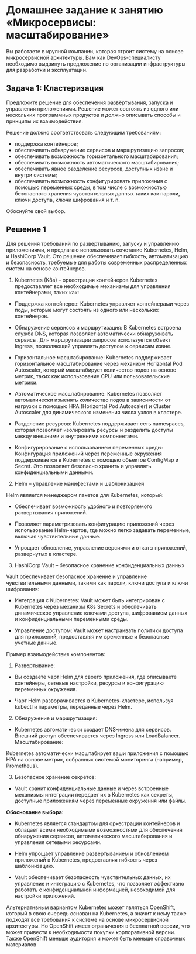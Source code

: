 # Домашнее задание к занятию «Микросервисы: масштабирование»

Вы работаете в крупной компании, которая строит систему на основе микросервисной архитектуры.
Вам как DevOps-специалисту необходимо выдвинуть предложение по организации инфраструктуры для разработки и эксплуатации.

## Задача 1: Кластеризация

Предложите решение для обеспечения развёртывания, запуска и управления приложениями.
Решение может состоять из одного или нескольких программных продуктов и должно описывать способы и принципы их взаимодействия.

Решение должно соответствовать следующим требованиям:
- поддержка контейнеров;
- обеспечивать обнаружение сервисов и маршрутизацию запросов;
- обеспечивать возможность горизонтального масштабирования;
- обеспечивать возможность автоматического масштабирования;
- обеспечивать явное разделение ресурсов, доступных извне и внутри системы;
- обеспечивать возможность конфигурировать приложения с помощью переменных среды, в том числе с возможностью безопасного хранения чувствительных данных таких как пароли, ключи доступа, ключи шифрования и т. п.

Обоснуйте свой выбор.

## Решение 1

Для решения требований по развертыванию, запуску и управлению приложениями, я предлагаю использовать сочетание Kubernetes, Helm, и HashiCorp Vault. Это решение обеспечивает гибкость, автоматизацию и безопасность, требуемые для работы современных распределенных систем на основе контейнеров.

1. Kubernetes (K8s) – оркестрация контейнеров
Kubernetes предоставляет все необходимые механизмы для управления контейнерами, таких как:

- Поддержка контейнеров: Kubernetes управляет контейнерами через поды, которые могут состоять из одного или нескольких контейнеров.

- Обнаружение сервисов и маршрутизация: В Kubernetes встроена служба DNS, которая позволяет автоматически обнаруживать сервисы. Для маршрутизации запросов используется объект Ingress, позволяющий управлять доступом к сервисам извне.

- Горизонтальное масштабирование: Kubernetes поддерживает горизонтальное масштабирование через механизм Horizontal Pod Autoscaler, который масштабирует количество подов на основе метрик, таких как использование CPU или пользовательские метрики.

- Автоматическое масштабирование: Kubernetes позволяет автоматически изменять количество подов в зависимости от нагрузки с помощью HPA (Horizontal Pod Autoscaler) и Cluster Autoscaler для динамического изменения числа узлов в кластере.

- Разделение ресурсов: Kubernetes поддерживает сеть namespaces, которая позволяет изолировать ресурсы и разделить доступы между внешними и внутренними компонентами.

- Конфигурирование с использованием переменных среды: Конфигурация приложений через переменные окружения поддерживается в Kubernetes с помощью объектов ConfigMap и Secret. Это позволяет безопасно хранить и управлять конфиденциальными данными.

2. Helm – управление манифестами и шаблонизацией

Helm является менеджером пакетов для Kubernetes, который:

- Обеспечивает возможность удобного и повторяемого развертывания приложений.

- Позволяет параметризовать конфигурацию приложений через использование Helm-чартов, где можно легко задавать переменные, включая чувствительные данные.

- Упрощает обновление, управление версиями и откаты приложений, развернутых в кластере.

3. HashiCorp Vault – безопасное хранение конфиденциальных данных

Vault обеспечивает безопасное хранение и управление чувствительными данными, такими как пароли, ключи доступа и ключи шифрования:

- Интеграция с Kubernetes: Vault может быть интегрирован с Kubernetes через механизм K8s Secrets и обеспечивать динамическое управление ключами доступа, шифрованием данных и конфиденциальными переменными среды.

- Управление доступом: Vault может настраивать политики доступа для приложений, предоставляя им временные и безопасные учетные данные.

Пример взаимодействия компонентов:
1. Развертывание:

- Вы создаете чарт Helm для своего приложения, где описываете контейнеры, сетевые настройки, ресурсы и конфигурацию переменных окружения.

- Чарт Helm разворачивается в Kubernetes-кластере, используя kubectl и параметры, переданные через Helm.

2. Обнаружение и маршрутизация:

- Kubernetes автоматически создает DNS-имена для сервисов. Внешний доступ обеспечивается через Ingress или LoadBalancer.
Масштабирование:

Kubernetes автоматически масштабирует ваши приложения с помощью HPA на основе метрик, собранных системой мониторинга (например, Prometheus).

3. Безопасное хранение секретов:

- Vault хранит конфиденциальные данные и через встроенные механизмы интеграции передает их в Kubernetes как секреты, доступные приложениям через переменные окружения или файлы.

**Обоснование выбора:**

- Kubernetes является стандартом для оркестрации контейнеров и обладает всеми необходимыми возможностями для обеспечения обнаружения сервисов, автоматического масштабирования и управления сетевыми ресурсами.

- Helm упрощает управление развертыванием и обновлением приложений в Kubernetes, предоставляя гибкость через шаблонизацию.

- Vault обеспечивает безопасность чувствительных данных, их управление и интеграцию с Kubernetes, что позволяет эффективно работать с конфиденциальной информацией, необходимой для настройки приложений.

Альтернативным вариантом Kubernetes может являться OpenShift, который в свою очередь основан на Kubernetes, а значит к нему также подходят все требования к системе на основе микросервисной архитектуры. Но OpenShift имеет ограничения в бесплатной версии, что может привести к необходимости покупки корпоративной версии. Также OpenShift меньше аудитория и может быть меньше справочных материалов
